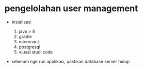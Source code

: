 # pengelolahan user management

* instalisasi
    1. java > 8
    2. gradle 
    3. micronaut
    4. postgresql
    5. viusal studi code

* sebelum nge run applikasi, pastikan database server hidup